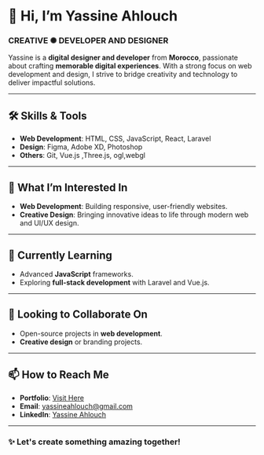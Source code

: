 # 👋 Hi, I’m Yassine Ahlouch  

### CREATIVE ✺ DEVELOPER AND DESIGNER  

Yassine is a **digital designer and developer** from **Morocco**, passionate about crafting **memorable digital experiences**. With a strong focus on web development and design, I strive to bridge creativity and technology to deliver impactful solutions.  

---

## 🛠️ Skills & Tools  
- **Web Development**: HTML, CSS, JavaScript, React, Laravel  
- **Design**: Figma, Adobe XD, Photoshop  
- **Others**: Git, Vue.js ,Three.js, ogl,webgl

---

## 👀 What I’m Interested In  
- **Web Development**: Building responsive, user-friendly websites.  
- **Creative Design**: Bringing innovative ideas to life through modern web and UI/UX design.  

---

## 🌱 Currently Learning  
- Advanced **JavaScript** frameworks.  
- Exploring **full-stack development** with Laravel and Vue.js.  

---

## 💞️ Looking to Collaborate On  
- Open-source projects in **web development**.  
- **Creative design** or branding projects.  

---

## 📫 How to Reach Me  
- **Portfolio**: [Visit Here](https://yassineahlouch.github.io/PORTFOLIO)  
- **Email**: [yassineahlouch@gmail.com](mailto:yassineahlouch@gmail.com)  
- **LinkedIn**: [Yassine Ahlouch](https://linkedin.com/in/yassineahlouch)  

---

### ✨ Let's create something amazing together!
